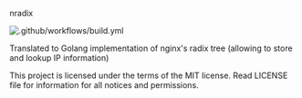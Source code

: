 nradix

![.github/workflows/build.yml](https://github.com/signalsciences/nradix/workflows/.github/workflows/build.yml/badge.svg)

Translated to Golang implementation of nginx's radix tree (allowing to store and lookup IP information)


This project is licensed under the terms of the MIT license.
Read LICENSE file for information for all notices and permissions.
